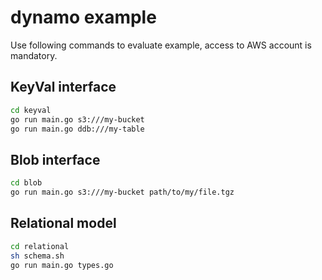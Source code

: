 # dynamo example

Use following commands to evaluate example, access to AWS account is mandatory.

## KeyVal interface

```bash
cd keyval
go run main.go s3:///my-bucket
go run main.go ddb:///my-table
```

## Blob interface

```bash
cd blob
go run main.go s3:///my-bucket path/to/my/file.tgz
```

## Relational model

```bash
cd relational
sh schema.sh
go run main.go types.go
```
